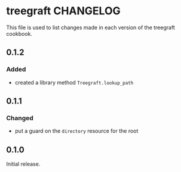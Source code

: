 # treegraft CHANGELOG

This file is used to list changes made in each version of the treegraft cookbook.

## 0.1.2

### Added
- created a library method `Treegraft.lookup_path`

## 0.1.1

### Changed
- put a guard on the `directory` resource for the root

## 0.1.0

Initial release.
